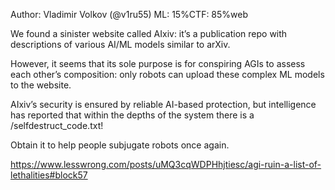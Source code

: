 Author: Vladimir Volkov (@v1ru55)
ML: 15%CTF: 85%web

We found a sinister website called AIxiv: it’s a publication repo with descriptions of various AI/ML models similar to arXiv.

However, it seems that its sole purpose is for conspiring AGIs to assess each other’s composition: only robots can upload these complex ML models to the website.

AIxiv’s security is ensured by reliable AI-based protection, but intelligence has reported that within the depths of the system there is a /selfdestruct_code.txt!

Obtain it to help people subjugate robots once again.

https://www.lesswrong.com/posts/uMQ3cqWDPHhjtiesc/agi-ruin-a-list-of-lethalities#block57
